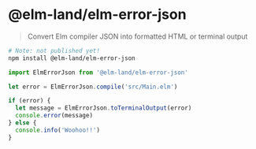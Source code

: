 # @elm-land/elm-error-json

> Convert Elm compiler JSON into formatted HTML or terminal output

```sh
# Note: not published yet!
npm install @elm-land/elm-error-json
```

```js
import ElmErrorJson from '@elm-land/elm-error-json'

let error = ElmErrorJson.compile('src/Main.elm')

if (error) {
  let message = ElmErrorJson.toTerminalOutput(error)
  console.error(message)
} else {
  console.info('Woohoo!!')
}
```